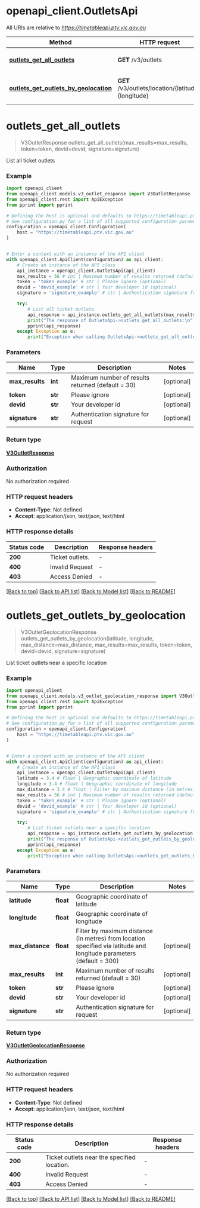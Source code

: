 # openapi_client.OutletsApi

All URIs are relative to *https://timetableapi.ptv.vic.gov.au*

Method | HTTP request | Description
------------- | ------------- | -------------
[**outlets_get_all_outlets**](OutletsApi.md#outlets_get_all_outlets) | **GET** /v3/outlets | List all ticket outlets
[**outlets_get_outlets_by_geolocation**](OutletsApi.md#outlets_get_outlets_by_geolocation) | **GET** /v3/outlets/location/{latitude},{longitude} | List ticket outlets near a specific location


# **outlets_get_all_outlets**
> V3OutletResponse outlets_get_all_outlets(max_results=max_results, token=token, devid=devid, signature=signature)

List all ticket outlets

### Example


```python
import openapi_client
from openapi_client.models.v3_outlet_response import V3OutletResponse
from openapi_client.rest import ApiException
from pprint import pprint

# Defining the host is optional and defaults to https://timetableapi.ptv.vic.gov.au
# See configuration.py for a list of all supported configuration parameters.
configuration = openapi_client.Configuration(
    host = "https://timetableapi.ptv.vic.gov.au"
)


# Enter a context with an instance of the API client
with openapi_client.ApiClient(configuration) as api_client:
    # Create an instance of the API class
    api_instance = openapi_client.OutletsApi(api_client)
    max_results = 56 # int | Maximum number of results returned (default = 30) (optional)
    token = 'token_example' # str | Please ignore (optional)
    devid = 'devid_example' # str | Your developer id (optional)
    signature = 'signature_example' # str | Authentication signature for request (optional)

    try:
        # List all ticket outlets
        api_response = api_instance.outlets_get_all_outlets(max_results=max_results, token=token, devid=devid, signature=signature)
        print("The response of OutletsApi->outlets_get_all_outlets:\n")
        pprint(api_response)
    except Exception as e:
        print("Exception when calling OutletsApi->outlets_get_all_outlets: %s\n" % e)
```



### Parameters


Name | Type | Description  | Notes
------------- | ------------- | ------------- | -------------
 **max_results** | **int**| Maximum number of results returned (default &#x3D; 30) | [optional] 
 **token** | **str**| Please ignore | [optional] 
 **devid** | **str**| Your developer id | [optional] 
 **signature** | **str**| Authentication signature for request | [optional] 

### Return type

[**V3OutletResponse**](V3OutletResponse.md)

### Authorization

No authorization required

### HTTP request headers

 - **Content-Type**: Not defined
 - **Accept**: application/json, text/json, text/html

### HTTP response details

| Status code | Description | Response headers |
|-------------|-------------|------------------|
**200** | Ticket outlets. |  -  |
**400** | Invalid Request |  -  |
**403** | Access Denied |  -  |

[[Back to top]](#) [[Back to API list]](../README.md#documentation-for-api-endpoints) [[Back to Model list]](../README.md#documentation-for-models) [[Back to README]](../README.md)

# **outlets_get_outlets_by_geolocation**
> V3OutletGeolocationResponse outlets_get_outlets_by_geolocation(latitude, longitude, max_distance=max_distance, max_results=max_results, token=token, devid=devid, signature=signature)

List ticket outlets near a specific location

### Example


```python
import openapi_client
from openapi_client.models.v3_outlet_geolocation_response import V3OutletGeolocationResponse
from openapi_client.rest import ApiException
from pprint import pprint

# Defining the host is optional and defaults to https://timetableapi.ptv.vic.gov.au
# See configuration.py for a list of all supported configuration parameters.
configuration = openapi_client.Configuration(
    host = "https://timetableapi.ptv.vic.gov.au"
)


# Enter a context with an instance of the API client
with openapi_client.ApiClient(configuration) as api_client:
    # Create an instance of the API class
    api_instance = openapi_client.OutletsApi(api_client)
    latitude = 3.4 # float | Geographic coordinate of latitude
    longitude = 3.4 # float | Geographic coordinate of longitude
    max_distance = 3.4 # float | Filter by maximum distance (in metres) from location specified via latitude and longitude parameters (default = 300) (optional)
    max_results = 56 # int | Maximum number of results returned (default = 30) (optional)
    token = 'token_example' # str | Please ignore (optional)
    devid = 'devid_example' # str | Your developer id (optional)
    signature = 'signature_example' # str | Authentication signature for request (optional)

    try:
        # List ticket outlets near a specific location
        api_response = api_instance.outlets_get_outlets_by_geolocation(latitude, longitude, max_distance=max_distance, max_results=max_results, token=token, devid=devid, signature=signature)
        print("The response of OutletsApi->outlets_get_outlets_by_geolocation:\n")
        pprint(api_response)
    except Exception as e:
        print("Exception when calling OutletsApi->outlets_get_outlets_by_geolocation: %s\n" % e)
```



### Parameters


Name | Type | Description  | Notes
------------- | ------------- | ------------- | -------------
 **latitude** | **float**| Geographic coordinate of latitude | 
 **longitude** | **float**| Geographic coordinate of longitude | 
 **max_distance** | **float**| Filter by maximum distance (in metres) from location specified via latitude and longitude parameters (default &#x3D; 300) | [optional] 
 **max_results** | **int**| Maximum number of results returned (default &#x3D; 30) | [optional] 
 **token** | **str**| Please ignore | [optional] 
 **devid** | **str**| Your developer id | [optional] 
 **signature** | **str**| Authentication signature for request | [optional] 

### Return type

[**V3OutletGeolocationResponse**](V3OutletGeolocationResponse.md)

### Authorization

No authorization required

### HTTP request headers

 - **Content-Type**: Not defined
 - **Accept**: application/json, text/json, text/html

### HTTP response details

| Status code | Description | Response headers |
|-------------|-------------|------------------|
**200** | Ticket outlets near the specified location. |  -  |
**400** | Invalid Request |  -  |
**403** | Access Denied |  -  |

[[Back to top]](#) [[Back to API list]](../README.md#documentation-for-api-endpoints) [[Back to Model list]](../README.md#documentation-for-models) [[Back to README]](../README.md)

